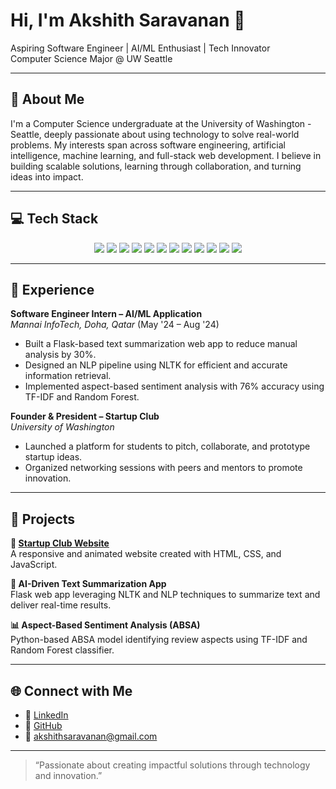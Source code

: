 # Hi, I'm Akshith Saravanan 👋  
Aspiring Software Engineer | AI/ML Enthusiast | Tech Innovator  
Computer Science Major @ UW Seattle  

---

## 📌 About Me

I'm a Computer Science undergraduate at the University of Washington - Seattle, deeply passionate about using technology to solve real-world problems. My interests span across software engineering, artificial intelligence, machine learning, and full-stack web development. I believe in building scalable solutions, learning through collaboration, and turning ideas into impact.

---

## 💻 Tech Stack

<p align="center">

  <!-- Languages -->
  <img src="https://img.shields.io/badge/Java-%23ED8B00?style=for-the-badge&logo=openjdk&logoColor=white"/>
  <img src="https://img.shields.io/badge/Python-%233776AB?style=for-the-badge&logo=python&logoColor=white"/>

  <!-- Web Development -->
  <img src="https://img.shields.io/badge/HTML5-%23E34F26?style=for-the-badge&logo=html5&logoColor=white"/>
  <img src="https://img.shields.io/badge/CSS3-%231572B6?style=for-the-badge&logo=css3&logoColor=white"/>
  <img src="https://img.shields.io/badge/JavaScript-%23F7DF1E?style=for-the-badge&logo=javascript&logoColor=black"/>
  <img src="https://img.shields.io/badge/Flask-%23000?style=for-the-badge&logo=flask&logoColor=white"/>

  <!-- Data Science -->
  <img src="https://img.shields.io/badge/Pandas-%23150458?style=for-the-badge&logo=pandas&logoColor=white"/>
  <img src="https://img.shields.io/badge/NumPy-%23013243?style=for-the-badge&logo=numpy&logoColor=white"/>
  <img src="https://img.shields.io/badge/NLTK-%239B59B6?style=for-the-badge"/>

  <!-- Tools -->
  <img src="https://img.shields.io/badge/Git-%23F05032?style=for-the-badge&logo=git&logoColor=white"/>
  <img src="https://img.shields.io/badge/JUnit-%2325A162?style=for-the-badge"/>
  <img src="https://img.shields.io/badge/SQL-%230074C1?style=for-the-badge&logo=postgresql&logoColor=white"/>

</p>

---

## 💼 Experience

**Software Engineer Intern – AI/ML Application**  
*Mannai InfoTech, Doha, Qatar* (May '24 – Aug '24)  
- Built a Flask-based text summarization web app to reduce manual analysis by 30%.  
- Designed an NLP pipeline using NLTK for efficient and accurate information retrieval.  
- Implemented aspect-based sentiment analysis with 76% accuracy using TF-IDF and Random Forest.

**Founder & President – Startup Club**  
*University of Washington*  
- Launched a platform for students to pitch, collaborate, and prototype startup ideas.  
- Organized networking sessions with peers and mentors to promote innovation.

---

## 🚀 Projects

**🔗 [Startup Club Website](https://startupclubuw.com)**  
A responsive and animated website created with HTML, CSS, and JavaScript.

**🧠 AI-Driven Text Summarization App**  
Flask web app leveraging NLTK and NLP techniques to summarize text and deliver real-time results.

**📊 Aspect-Based Sentiment Analysis (ABSA)**  
Python-based ABSA model identifying review aspects using TF-IDF and Random Forest classifier.

---

## 🌐 Connect with Me

- 🔗 [LinkedIn](https://linkedin.com/in/akshithsaravanan/)  
- 🧠 [GitHub](https://github.com/akshithsaravanan)  
- 📧 akshithsaravanan@gmail.com  

---

> “Passionate about creating impactful solutions through technology and innovation.”

